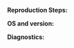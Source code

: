 <!--- 
Replace this comment with a description of the problem.

Please help us by providing all of the details listed below. A complete and thoughtful issue request with research on possible root causes and diagnostics goes a very long way in helping us rapidly get your issues resolved. 
--> 

**Reproduction Steps:**

**OS and version:**    

**Diagnostics:** 
<!-- Provide output of 'docker run <DOCKER_OPTIONS> eclipse/che info' -->

<!-- If asked, provide a support bundle with 'docker run <DOCKER_OPTIONS> eclipse/che info --bundle' -->
<!-- If asked, provide CLI debugging info by adding '--trace' to your commands -->
